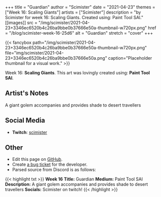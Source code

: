 +++
title =       "Guardian"
author =      "Scimister"
date =        "2021-04-23"
themes =      ["Week 16: Scaling Giants"]
artists =     ["Scimister"]
description = "by Scimister for week 16: Scaling Giants. Created using: Paint Tool SAI."
[[images]]
              src = "/img/scimister/2021-04-23+3346ec6520b4c26ba9bbe0b37666e50a-thumbnail-w720px.png"
              href = "/blog/scimister-week-16-25d6"
              alt = "Guardian"
              stretch = "cover"
+++


{{< fancybox path="/img/scimister/2021-04-23+3346ec6520b4c26ba9bbe0b37666e50a-thumbnail-w720px.png" file="img/scimister/2021-04-23+3346ec6520b4c26ba9bbe0b37666e50a.png" caption="Placeholder thumbnail for a visual work." >}}


Week 16: **Scaling Giants**. This art was lovingly created using: **Paint Tool SAI**.

## Artist's Notes

A giant golem accompanies and provides shade to desert travellers

## Social Media

- **Twitch**: <a href='https://twitch.tv/scimister' target='_blank'>scimister</a>

## Other

- Edit this page on [GitHub](https://github.com/teaminkling/web-refresh/edit/main/content/blog/scimister-week-16-25d6.md).
- Create [a bug ticket](https://github.com/teaminkling/web-refresh/issues/new?assignees=&labels=bug&template=problem-report.md&title=) for the developer.
- Parsed source from Discord is as follows:

{{< highlight txt >}}
**Week 16**
**Title:** Guardian
**Medium:** Paint Tool SAI
**Description:** A giant golem accompanies and provides shade to desert travellers
**Socials:** Scimister on twitch!
{{< /highlight >}}